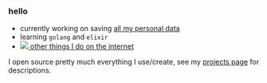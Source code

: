 ### hello

* currently working on saving [all my personal data](https://github.com/seanbreckenridge/HPI)
* learning `golang` and `elixir`
* [<img src="https://sean.fish/favicon.ico"> other things I do on the internet](https://sean.fish/)

I open source pretty much everything I use/create, see my [projects page](https://exobrain.sean.fish/projects/) for descriptions.
